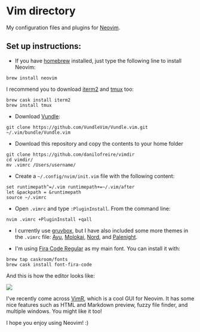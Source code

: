 # Vim directory

My configuration files and plugins for [Neovim](https://neovim.io/). 

## Set up instructions:

* If you have [homebrew](https://brew.sh/) installed, just type the following line to install Neovim:
```
brew install neovim
```

I recommend you to download [iterm2](https://www.iterm2.com/) and [tmux](https://github.com/tmux/tmux) too:
```
brew cask install iterm2
brew install tmux
```

* Download [Vundle](https://github.com/VundleVim/Vundle.vim):
```
git clone https://github.com/VundleVim/Vundle.vim.git ~/.vim/bundle/Vundle.vim
```

* Download this repository and copy the contents to your home folder
```
git clone https://github.com/danilofreire/vimdir
cd vimdir/
mv .vimrc /Users/username/
```

* Create a `~/.config/nvim/init.vim` file with the following content:

```
set runtimepath^=/.vim runtimepath+=~/.vim/after
let &packpath = &runtimepath
source ~/.vimrc
```

* Open `.vimrc` and type `:PluginInstall`. From the command line:
```
nvim .vimrc +PluginInstall +qall
```

* I currently use [gruvbox](https://github.com/morhetz/gruvbox), but I have also included some more themes in the `.vimrc` file: [Ayu](https://github.com/ayu-theme/ayu-vim), [Molokai](https://github.com/tomasr/molokai), [Nord](https://github.com/arcticicestudio/nord-vim), and [Palenight](https://github.com/drewtempelmeyer/palenight.vim).

* I'm using [Fira Code Regular](https://github.com/tonsky/FiraCode) as my main font. You can install it with:
```
brew tap caskroom/fonts
brew cask install font-fira-code
```

And this is how the editor looks like: 

![](https://github.com/danilofreire/vimrc/raw/master/neovim.png)

I've recently come across [VimR](http://vimr.org/), which is a cool GUI for Neovim. It has some nice features such as HTML and Markdown preview, fuzzy file finder, and multiple windows. You might like it too!

I hope you enjoy using Neovim! :)

